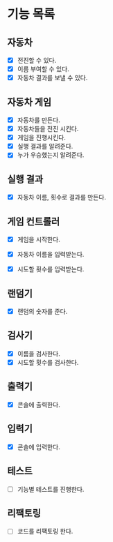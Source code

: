 # 기능 목록

## 자동차
- [x] 전진할 수 있다.
- [x] 이름 부여할 수 있다.
- [x] 자동차 결과를 보낼 수 있다.

## 자동차 게임
- [x] 자동차를 만든다.
- [x] 자동차들을 전진 시킨다.
- [x] 게임을 진행시킨다.
- [x] 실행 결과를 알려준다.
- [x] 누가 우승했는지 알려준다.

## 실행 결과
- [x] 자동차 이름, 횟수로 결과를 만든다.

## 게임 컨트롤러
- [x] 게임을 시작한다.
- [x] 자동차 이름을 입력받는다.
- [x] 시도할 횟수를 입력받는다.


## 랜덤기
- [x] 랜덤의 숫자를 준다.

## 검사기
- [x] 이름을 검사한다. 
- [x] 시도할 횟수를 검사한다.

## 출력기
- [x] 콘솔에 출력한다.

## 입력기
- [x] 콘솔에 입력한다.

## 테스트 
- [ ] 기능별 테스트를 진행한다.

## 리팩토링
- [ ] 코드를 리팩토링 한다.